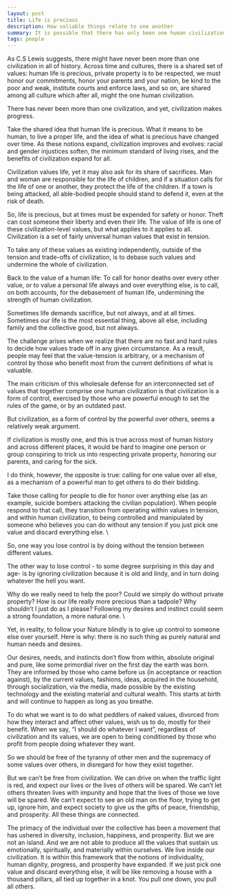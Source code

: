 ```yaml
---
layout: post
title: Life is precious
description: How valiable things relate to one another
summary: It is possible that there has only been one human civilization. With a set of values that are, all together, one thing
tags: people 
---
```



As C.S Lewis suggests, there might have never been more than one civilization in all of history. Across time and cultures, there is a shared set of values: human life is precious, private property is to be respected, we must honor our commitments, honor your parents and your nation, be kind to the poor and weak,  institute courts and enforce laws, and so on, are shared among all culture which after all, might the one human civilization.

There has never been more than one civilization, and yet, civilization makes progress. 

Take the shared idea that human life is precious. What it means to be human, to live a proper life, and the idea of what is precious have changed over time. As these notions expand, civilization improves and evolves: racial and gender injustices soften, the minimum standard of living rises, and the benefits of civilization expand for all.

Civilization values life, yet it may also ask for its share of sacrifices. Man and woman are responsible for the life of children, and if a situation calls for the life of one or another, they protect the life of the children. If a town is being attacked, all able-bodied people should stand to defend it, even at the risk of death. 

So, life is precious, but at times must be expended for safety or honor. Theft can cost someone their liberty and even their life. The value of life is one of these civilization-level values, but what applies to it applies to all. Civilization is a set of fairly universal human values that exist in tension. 


To take any of these values as existing independently, outside of the tension and trade-offs of civilization, is to debase such values and undermine the whole of civilization.


Back to the value of a human life: To call for honor deaths over every other value, or to value a personal life always and over everything else, is to call, on both accounts, for the debasement of human life, undermining the strength of human civilization. 

 Sometimes life demands sacrifice, but not always, and at all times. Sometimes our life is the most essential thing, above all else, including family and the collective good, but not always. 

The challenge arises when we realize that there are no fast and hard rules to decide how values trade off in any given circumstance. As a result, people may feel that the value-tension is arbitrary, or a mechanism of control by those who benefit most from the current definitions of what is valuable. 

The main criticism of this wholesale defense for an interconnected set of values that together comprise one human civilization is that civilization is a form of control, exercised by those who are powerful enough to set the rules of the game, or by an outdated past.


But civilization, as a form of control by the powerful over others, seems a relatively weak argument.


If civilization is mostly one, and this is true across most of human history and across different places, it would be hard to imagine one person or group conspiring to trick us into respecting private property, honoring our parents, and caring for the sick. 


I do think, however, the opposite is true: calling for one value over all else, as a mechanism of a powerful man to get others to do their bidding.


Take those calling for people to die for honor over anything else (as an example, suicide bombers attacking the civilian population). When people respond to that call, they transition from operating within values in tension, and within human civilization, to being controlled and manipulated by someone who believes you can do without any tension if you just pick one value and discard everything else.  \


So, one way you lose control is by doing without the tension between different values. 


The other way to lose control - to some degree surprising in this day and age-  is by ignoring civilization because it is old and lindy, and in turn doing whatever the hell you want.  




Why do we really need to help the poor? Could we simply do without private property? How is our life really more precious than a tadpole? Why shouldn’t I just do as I please? Following my desires and instinct could seem a strong foundation, a more natural one.  \




Yet, in reality, to follow your Nature blindly is to give up control to someone else over yourself. Here is why: there is no such thing as purely natural and human needs and desires.


Our desires, needs, and instincts don’t flow from within, absolute original and pure, like some primordial river on the first day the earth was born. They are informed by those who came before us (in acceptance or reaction against), by the current values, fashions, ideas, acquired in the household, through socialization, via the media, made possible by the existing technology and the existing material and cultural wealth. This starts at birth and will continue to happen as long as you breathe.


To do what we want is to do what peddlers of naked values, divorced from how they interact and affect other values, wish us to do, mostly for their benefit.  When we say, “I should do whatever I want”, regardless of civilization and its values, we are open to being conditioned by those who profit from people doing whatever they want.


So we should be free of the tyranny of other men and the supremacy of some values over others, in disregard for how they exist together.


But we can’t be free from civilization. We can drive on when the traffic light is red, and expect our lives or the lives of others will be spared. We can’t let others threaten lives with impunity and hope that the lives of those we love will be spared. We can’t expect to see an old man on the floor, trying to get up, ignore him, and expect society to give us the gifts of peace, friendship, and prosperity.  All these things are connected.


The primacy of the individual over the collective has been a movement that has ushered in diversity, inclusion, happiness, and prosperity. But we are not an island. And we are not able to produce all the values that sustain us emotionally, spiritually, and materially within ourselves. We live inside our civilization. It is within this framework that the notions of individuality, human dignity, progress, and prosperity have expanded. If we just pick one value and discard everything else, it will be like removing a house with a thousand pillars, all tied up together in a knot. You pull one down, you pull all others.
